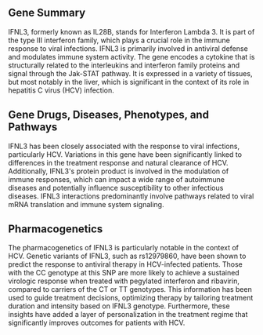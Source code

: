 ## Gene Summary
IFNL3, formerly known as IL28B, stands for Interferon Lambda 3. It is part of the type III interferon family, which plays a crucial role in the immune response to viral infections. IFNL3 is primarily involved in antiviral defense and modulates immune system activity. The gene encodes a cytokine that is structurally related to the interleukins and interferon family proteins and signal through the Jak-STAT pathway. It is expressed in a variety of tissues, but most notably in the liver, which is significant in the context of its role in hepatitis C virus (HCV) infection.

## Gene Drugs, Diseases, Phenotypes, and Pathways
IFNL3 has been closely associated with the response to viral infections, particularly HCV. Variations in this gene have been significantly linked to differences in the treatment response and natural clearance of HCV. Additionally, IFNL3's protein product is involved in the modulation of immune responses, which can impact a wide range of autoimmune diseases and potentially influence susceptibility to other infectious diseases. IFNL3 interactions predominantly involve pathways related to viral mRNA translation and immune system signaling.

## Pharmacogenetics
The pharmacogenetics of IFNL3 is particularly notable in the context of HCV. Genetic variants of IFNL3, such as rs12979860, have been shown to predict the response to antiviral therapy in HCV-infected patients. Those with the CC genotype at this SNP are more likely to achieve a sustained virologic response when treated with pegylated interferon and ribavirin, compared to carriers of the CT or TT genotypes. This information has been used to guide treatment decisions, optimizing therapy by tailoring treatment duration and intensity based on IFNL3 genotype. Furthermore, these insights have added a layer of personalization in the treatment regime that significantly improves outcomes for patients with HCV.